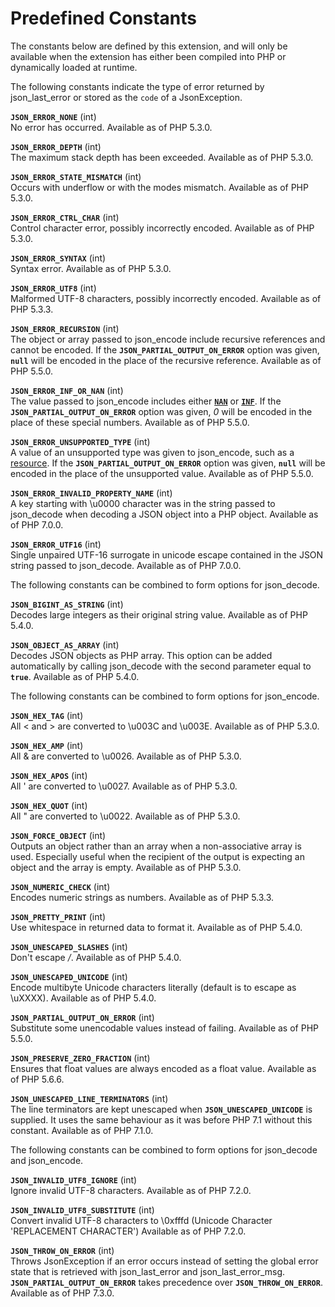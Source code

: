 Predefined Constants
====================

The constants below are defined by this extension, and will only be
available when the extension has either been compiled into PHP or
dynamically loaded at runtime.

The following constants indicate the type of error returned by <span
class="function">json\_last\_error</span> or stored as the `code` of a
<span class="classname">JsonException</span>.

**`JSON_ERROR_NONE`** (<span class="type">int</span>)  
<span class="simpara"> No error has occurred. Available as of PHP 5.3.0.
</span>

**`JSON_ERROR_DEPTH`** (<span class="type">int</span>)  
<span class="simpara"> The maximum stack depth has been exceeded.
Available as of PHP 5.3.0. </span>

**`JSON_ERROR_STATE_MISMATCH`** (<span class="type">int</span>)  
<span class="simpara"> Occurs with underflow or with the modes mismatch.
Available as of PHP 5.3.0. </span>

**`JSON_ERROR_CTRL_CHAR`** (<span class="type">int</span>)  
<span class="simpara"> Control character error, possibly incorrectly
encoded. Available as of PHP 5.3.0. </span>

**`JSON_ERROR_SYNTAX`** (<span class="type">int</span>)  
<span class="simpara"> Syntax error. Available as of PHP 5.3.0. </span>

**`JSON_ERROR_UTF8`** (<span class="type">int</span>)  
<span class="simpara"> Malformed UTF-8 characters, possibly incorrectly
encoded. Available as of PHP 5.3.3. </span>

**`JSON_ERROR_RECURSION`** (<span class="type">int</span>)  
<span class="simpara"> The object or array passed to <span
class="function">json\_encode</span> include recursive references and
cannot be encoded. If the **`JSON_PARTIAL_OUTPUT_ON_ERROR`** option was
given, **`null`** will be encoded in the place of the recursive
reference. Available as of PHP 5.5.0. </span>

**`JSON_ERROR_INF_OR_NAN`** (<span class="type">int</span>)  
<span class="simpara"> The value passed to <span
class="function">json\_encode</span> includes either
<a href="/language/types/float.html#language.types.float.nan" class="link"><strong><code>NAN</code></strong></a>
or
<a href="/ref/math.html#is_infinite" class="link"><strong><code>INF</code></strong></a>.
If the **`JSON_PARTIAL_OUTPUT_ON_ERROR`** option was given, *0* will be
encoded in the place of these special numbers. Available as of PHP
5.5.0. </span>

**`JSON_ERROR_UNSUPPORTED_TYPE`** (<span class="type">int</span>)  
<span class="simpara"> A value of an unsupported type was given to <span
class="function">json\_encode</span>, such as a
<a href="/language/types/resource.html" class="link">resource</a>. If
the **`JSON_PARTIAL_OUTPUT_ON_ERROR`** option was given, **`null`** will
be encoded in the place of the unsupported value. Available as of PHP
5.5.0. </span>

**`JSON_ERROR_INVALID_PROPERTY_NAME`** (<span class="type">int</span>)  
<span class="simpara"> A key starting with \\u0000 character was in the
string passed to <span class="function">json\_decode</span> when
decoding a JSON object into a PHP object. Available as of PHP 7.0.0.
</span>

**`JSON_ERROR_UTF16`** (<span class="type">int</span>)  
<span class="simpara"> Single unpaired UTF-16 surrogate in unicode
escape contained in the JSON string passed to <span
class="function">json\_decode</span>. Available as of PHP 7.0.0. </span>

The following constants can be combined to form options for <span
class="function">json\_decode</span>.

**`JSON_BIGINT_AS_STRING`** (<span class="type">int</span>)  
<span class="simpara"> Decodes large integers as their original string
value. Available as of PHP 5.4.0. </span>

**`JSON_OBJECT_AS_ARRAY`** (<span class="type">int</span>)  
<span class="simpara"> Decodes JSON objects as PHP array. This option
can be added automatically by calling <span
class="function">json\_decode</span> with the second parameter equal to
**`true`**. Available as of PHP 5.4.0. </span>

The following constants can be combined to form options for <span
class="function">json\_encode</span>.

**`JSON_HEX_TAG`** (<span class="type">int</span>)  
<span class="simpara"> All \< and \> are converted to \\u003C and
\\u003E. Available as of PHP 5.3.0. </span>

**`JSON_HEX_AMP`** (<span class="type">int</span>)  
<span class="simpara"> All & are converted to \\u0026. Available as of
PHP 5.3.0. </span>

**`JSON_HEX_APOS`** (<span class="type">int</span>)  
<span class="simpara"> All ' are converted to \\u0027. Available as of
PHP 5.3.0. </span>

**`JSON_HEX_QUOT`** (<span class="type">int</span>)  
<span class="simpara"> All " are converted to \\u0022. Available as of
PHP 5.3.0. </span>

**`JSON_FORCE_OBJECT`** (<span class="type">int</span>)  
<span class="simpara"> Outputs an object rather than an array when a
non-associative array is used. Especially useful when the recipient of
the output is expecting an object and the array is empty. Available as
of PHP 5.3.0. </span>

**`JSON_NUMERIC_CHECK`** (<span class="type">int</span>)  
<span class="simpara"> Encodes numeric strings as numbers. Available as
of PHP 5.3.3. </span>

**`JSON_PRETTY_PRINT`** (<span class="type">int</span>)  
<span class="simpara"> Use whitespace in returned data to format it.
Available as of PHP 5.4.0. </span>

**`JSON_UNESCAPED_SLASHES`** (<span class="type">int</span>)  
<span class="simpara"> Don't escape */*. Available as of PHP 5.4.0.
</span>

**`JSON_UNESCAPED_UNICODE`** (<span class="type">int</span>)  
<span class="simpara"> Encode multibyte Unicode characters literally
(default is to escape as \\uXXXX). Available as of PHP 5.4.0. </span>

**`JSON_PARTIAL_OUTPUT_ON_ERROR`** (<span class="type">int</span>)  
<span class="simpara"> Substitute some unencodable values instead of
failing. Available as of PHP 5.5.0. </span>

**`JSON_PRESERVE_ZERO_FRACTION`** (<span class="type">int</span>)  
<span class="simpara"> Ensures that <span class="type">float</span>
values are always encoded as a float value. Available as of PHP 5.6.6.
</span>

**`JSON_UNESCAPED_LINE_TERMINATORS`** (<span class="type">int</span>)  
<span class="simpara"> The line terminators are kept unescaped when
**`JSON_UNESCAPED_UNICODE`** is supplied. It uses the same behaviour as
it was before PHP 7.1 without this constant. Available as of PHP 7.1.0.
</span>

The following constants can be combined to form options for <span
class="function">json\_decode</span> and <span
class="function">json\_encode</span>.

**`JSON_INVALID_UTF8_IGNORE`** (<span class="type">int</span>)  
<span class="simpara"> Ignore invalid UTF-8 characters. Available as of
PHP 7.2.0. </span>

**`JSON_INVALID_UTF8_SUBSTITUTE`** (<span class="type">int</span>)  
<span class="simpara"> Convert invalid UTF-8 characters to \\0xfffd
(Unicode Character 'REPLACEMENT CHARACTER') Available as of PHP 7.2.0.
</span>

**`JSON_THROW_ON_ERROR`** (<span class="type">int</span>)  
<span class="simpara"> Throws <span
class="classname">JsonException</span> if an error occurs instead of
setting the global error state that is retrieved with <span
class="function">json\_last\_error</span> and <span
class="function">json\_last\_error\_msg</span>.
**`JSON_PARTIAL_OUTPUT_ON_ERROR`** takes precedence over
**`JSON_THROW_ON_ERROR`**. Available as of PHP 7.3.0. </span>
